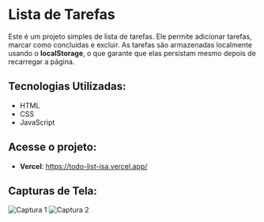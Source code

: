 # Lista de Tarefas

Este é um projeto simples de lista de tarefas. Ele permite adicionar tarefas, marcar como concluídas e excluir. As tarefas são armazenadas localmente usando o **localStorage**, o que garante que elas persistam mesmo depois de recarregar a página.

## Tecnologias Utilizadas:
- HTML
- CSS
- JavaScript

## Acesse o projeto:
- **Vercel**: https://todo-list-isa.vercel.app/

## Capturas de Tela:

![Captura 1](https://github.com/user-attachments/assets/c714edb3-1cbb-4ec6-9cbc-2bac52664aa5)
![Captura 2](https://github.com/user-attachments/assets/4f044352-7d93-4968-a161-7c88502f1d93)
